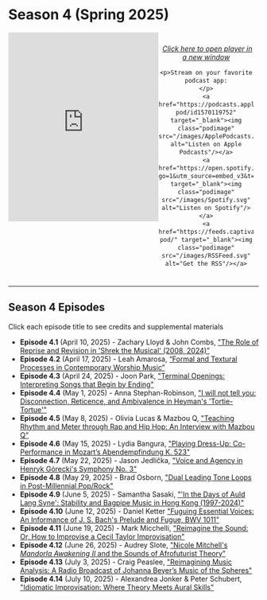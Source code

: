 <!----DIVIDER: Top of Page ------------------------------------------------------------------------------------------------------------>
<div class="seasonheader">
    <h1 class="seasonheader-text">Season 4 (Spring 2025)</h1>
</div>

<div class="seasonplayer" id="podcastPlayer">
  <iframe style="float: left; width: 60%; height: 380px; padding: 0px;" frameborder="no" scrolling="no" seamless src="https://player.captivate.fm/collection/a4ee083f-cde6-4be1-af60-de6d95972240/"></iframe>

  <div id="streamingButtons" style="padding: 10px; text-align: center;">
    <p><a style="font-style: italic; padding-left: 5px;" href="https://player.captivate.fm/collection/a4ee083f-cde6-4be1-af60-de6d95972240/" target="_blank">Click here to open player in a new window</a>
    </p>

    <p>Stream on your favorite podcast app:
    </p>
    <a href="https://podcasts.apple.com/us/podcast/smt-pod/id1570119752" target="_blank"><img class="podimage" src="/images/ApplePodcasts.svg" alt="Listen on Apple Podcasts"/></a>
    <a href="https://open.spotify.com/show/04BPdqjp732Z1zEvyKXWO3?go=1&utm_source=embed_v3&t=0" target="_blank"><img class="podimage" src="/images/Spotify.svg" alt="Listen on Spotify"/></a>
    <a href="https://feeds.captivate.fm/smt-pod/" target="_blank"><img class="podimage" src="/images/RSSFeed.svg" alt="Get the RSS"/></a>
  </div>
</div>
<hr>

<!----DIVIDER: Table of Contents ------------------------------------------------------------------------------------------------------------>
<div>
  <h2>Season 4 Episodes</h2>
  <p>Click each episode title to see credits and supplemental materials</p>
  <ul>
    <li id="4.1"><b>Episode 4.1</b> (April 10, 2025) - Zachary Lloyd & John Combs, <a href="e4.1">"The Role of Reprise and Revision in 'Shrek the Musical' (2008, 2024)”</a></li>
    <li id="4.2"><b>Episode 4.2</b> (April 17, 2025) - Leah Amarosa, <a href="e4.2">“Formal and Textural Processes in Contemporary Worship Music”</a></li>
    <li id="4.3"><b>Episode 4.3</b> (April 24, 2025) - Joon Park, <a href="e4.3">"Terminal Openings: Interpreting Songs that Begin by Ending"</a></li>
    <li id = "4.4"><b>Episode 4.4</b> (May 1, 2025) - Anna Stephan-Robinson, <a href="e4.4">"I will not tell you: Disconnection, Reticence, and Ambivalence in Heyman's 'Tortie-Tortue'"</a></li>
    <li id="4.5"><b>Episode 4.5</b> (May 8, 2025) - Olivia Lucas & Mazbou Q, <a href="e4.5">"Teaching Rhythm and Meter through Rap and Hip Hop: An Interview with Mazbou Q"</a></li>
    <li id="4.6"><b>Episode 4.6</b> (May 15, 2025) - Lydia Bangura, <a href="e4.6">"Playing Dress-Up: Co-Performance in Mozart’s Abendempfindung K. 523"</a></li>
    <li id="4.7"><b>Episode 4.7</b> (May 22, 2025) - Jason Jedlička, <a href="e4.7">"Voice and Agency in Henryk Górecki's Symphony No. 3"</a></li>
    <li id="4.8"><b>Episode 4.8</b> (May 29, 2025) - Brad Osborn, <a href="e4.8">"Dual Leading Tone Loops in Post-Millennial Pop/Rock"</a></li>
    <li id="4.9"><b>Episode 4.9</b> (June 5, 2025) - Samantha Sasaki, <a href="e4.9">"'In the Days of Auld Lang Syne': Stability and Bagpipe Music in Hong Kong (1997-2024)"</a></li>
    <li id="4.10"><b>Episode 4.10</b> (June 12, 2025) - Daniel Ketter <a href="e4.10">"Fuguing Essential Voices: An Informance of J. S. Bach's Prelude and Fugue, BWV 1011"</a></li>
    <li id="4.11"><b>Episode 4.11</b> (June 19, 2025) - Mark Micchelli, <a href="e4.11">"Reimagine the Sound: Or, How to Improvise a Cecil Taylor Improvisation"</a></li>
    <li id="4.12"><b>Episode 4.12</b> (June 26, 2025) - Audrey Slote, <a href="e4.12">"Nicole Mitchell's <em>Mandorla Awakening II</em> and the Sounds of Afrofuturist Theory"</a></li>
    <li id="4.13"><b>Episode 4.13</b> (July 3, 2025) - Craig Peaslee, <a href="e4.13">"Reimagining Music Analysis: A Radio Broadcast of Johanna Beyer’s Music of the Spheres"</a></li>
    <li id="4.14"><b>Episode 4.14</b> (July 10, 2025) - Alexandrea Jonker & Peter Schubert, <a href="e4.14">"Idiomatic Improvisation: Where Theory Meets Aural Skills"</a></li>
  </ul>
</div>
